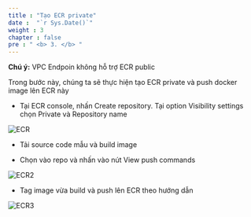 ```yaml
---
title : "Tạo ECR private"
date :  "`r Sys.Date()`" 
weight : 3 
chapter : false
pre : " <b> 3. </b> "
---
```


**Chú ý:** VPC Endpoin không hỗ trợ ECR public

Trong bước này, chúng ta sẽ thực hiện tạo ECR private và push docker image lên ECR này

- Tại ECR console, nhấn Create repository. Tại option Visibility settings chọn Private và Repository name

![ECR](/images/image3.png) 

- Tải source code mẫu và build image

- Chọn vào repo và nhấn vào nút View push commands

![ECR2](/images/image4.png)


- Tag image vừa build và push lên ECR theo hướng dẫn

![ECR3](/images/image5.png)
